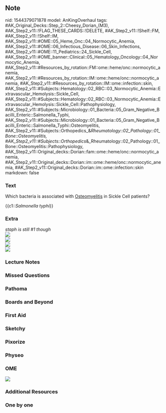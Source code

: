 ## Note
nid: 1544379071878
model: AnKingOverhaul
tags: #AK_Original_Decks::Step_2::Cheesy_Dorian_(M3), #AK_Step2_v11::!FLAG_THESE_CARDS::!DELETE, #AK_Step2_v11::!Shelf::FM, #AK_Step2_v11::!Shelf::IM, #AK_Step2_v11::#OME::05_Heme_Onc::04_Normocytic_Anemia, #AK_Step2_v11::#OME::06_Infectious_Disease::06_Skin_Infections, #AK_Step2_v11::#OME::11_Pediatrics::24_Sickle_Cell, #AK_Step2_v11::#OME_banner::Clinical::05_Hematology_Oncology::04_Normocytic_Anemia, #AK_Step2_v11::#Resources_by_rotation::FM::ome::heme/onc::normocytic_anemia, #AK_Step2_v11::#Resources_by_rotation::IM::ome::heme/onc::normocytic_anemia, #AK_Step2_v11::#Resources_by_rotation::IM::ome::infection::skin, #AK_Step2_v11::#Subjects::Hematology::02_RBC::03_Normocytic_Anemia::Extravascular_Hemolysis::Sickle_Cell, #AK_Step2_v11::#Subjects::Hematology::02_RBC::03_Normocytic_Anemia::Extravascular_Hemolysis::Sickle_Cell::Pathophysiology, #AK_Step2_v11::#Subjects::Microbiology::01_Bacteria::05_Gram_Negative_Bacilli_Enteric::Salmonella_Typhi, #AK_Step2_v11::#Subjects::Microbiology::01_Bacteria::05_Gram_Negative_Bacilli_Enteric::Salmonella_Typhi::Osteomyelitis, #AK_Step2_v11::#Subjects::Orthopedics_&_Rheumatology::02_Pathology::01_Bone::Osteomyelitis, #AK_Step2_v11::#Subjects::Orthopedics_&_Rheumatology::02_Pathology::01_Bone::Osteomyelitis::Pathophysiology, #AK_Step2_v11::Original_decks::Dorian::fam::ome::heme/onc::normocytic_anemia, #AK_Step2_v11::Original_decks::Dorian::im::ome::heme/onc::normocytic_anemia, #AK_Step2_v11::Original_decks::Dorian::im::ome::infection::skin
markdown: false

### Text
Which bacteria is associated with <u>Osteomyelitis</u> in Sickle
Cell patients?
<div>
  {{c1::<i>Salmonella typhi</i>}}
</div>

### Extra
<div>
  <div>
    <div>
      <div>
        <div>
          <i>staph is still #1 though</i>
        </div>
      </div>
      <div><img src="paste-35729832935837.jpg" style=
      "font-style: italic;"></div>
      <div>
        <b><i><img src="paste-19018115186691.jpg"></i></b>
      </div>
      <div><img src="scd.png"></div>
      <div><img src="paste-619188255195137.jpg"></div>
    </div>
  </div>
</div>

### Lecture Notes


### Missed Questions


### Pathoma


### Boards and Beyond


### First Aid


### Sketchy


### Pixorize


### Physeo


### OME
<div class="ome-widget">
  <a href=
  "https://onlinemeded.org/spa/hematology-oncology/normocytic-anemia/acquire?ref=anki">
  <img src="_OME_AnkiFlashcards_Lesson_2.png"></a>
</div>

### Additional Resources


### One by one

